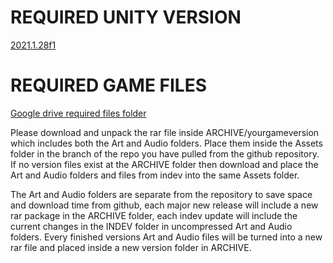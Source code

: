 # REQUIRED UNITY VERSION

[2021.1.28f1](https://unity3d.com/get-unity/download/archive)

# REQUIRED GAME FILES

[Google drive required files folder](https://drive.google.com/drive/folders/1Fmk51no5zMM1RoDwmtN9M_cGrVx9BoQL?usp=sharing)

Please download and unpack the rar file inside ARCHIVE/yourgameversion which includes both the Art and Audio folders. Place them inside the Assets folder in the branch of the repo you have pulled from the github repository. If no version files exist at the ARCHIVE folder then download and place the Art and Audio folders and files from indev into the same Assets folder.

The Art and Audio folders are separate from the repository to save space and download time from github, each major new release will include a new rar package in the ARCHIVE folder, each indev update will include the current changes in the INDEV folder in uncompressed Art and Audio folders. Every finished versions Art and Audio files will be turned into a new rar file and placed inside a new version folder in ARCHIVE.
